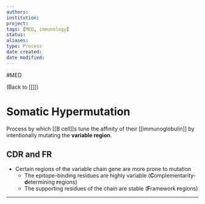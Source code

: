 ```yaml
---
authors: 
institution: 
project: 
tags: [MED, immunology]
status: 
aliases: 
type: Process
date created: 
date modified: 
---
```

#MED

(Back to [[]])

# Somatic Hypermutation

Process by which [[B cell]]s tune the affinity of their [[immunoglobulin]] by intentionally mutating the **variable region**.
## CDR and FR
- Certain regions of the variable chain gene are more prone to mutation
	- The epitope-binding residues are highly variable (**C**omplementarity-**d**etermining **r**egions)
	- The supporting residues of the chain are stable  (**F**ramework **r**egions)

---
